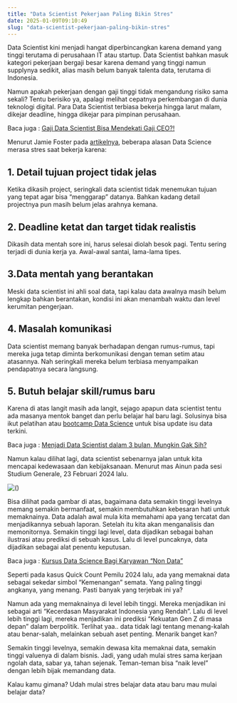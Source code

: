 ```yaml
---
title: "Data Scientist Pekerjaan Paling Bikin Stres"
date: 2025-01-09T09:10:49
slug: "data-scientist-pekerjaan-paling-bikin-stres"
---
```

Data Scientist kini menjadi hangat diperbincangkan karena demand yang tinggi terutama di perusahaan IT atau startup. Data Scientist bahkan masuk kategori pekerjaan bergaji besar karena demand yang tinggi namun supplynya sedikit, alias masih belum banyak talenta data, terutama di Indonesia.

Namun apakah pekerjaan dengan gaji tinggi tidak mengandung risiko sama sekali? Tentu berisiko ya, apalagi melihat cepatnya perkembangan di dunia teknologi digital. Para Data Scientist terbiasa bekerja hingga larut malam, dikejar deadline, hingga dikejar para pimpinan perusahaan.

Baca juga : [Gaji Data Scientist Bisa Mendekati Gaji CEO?!](https://startupcampus.id/blog/gaji-data-scientist-bisa-mendekati-gaji-ceo/)

Menurut Jamie Foster pada [artikelnya](https://www.jamiefosterscience.com/is-data-science-a-stressful-job), beberapa alasan Data Science merasa stres saat bekerja karena:

## 1. Detail tujuan project tidak jelas

Ketika dikasih project, seringkali data scientist tidak menemukan tujuan yang tepat agar bisa “menggarap” datanya. Bahkan kadang detail projectnya pun masih belum jelas arahnya kemana.

## 2. Deadline ketat dan target tidak realistis

Dikasih data mentah sore ini, harus selesai diolah besok pagi. Tentu sering terjadi di dunia kerja ya. Awal-awal santai, lama-lama tipes.

## 3.Data mentah yang berantakan

Meski data scientist ini ahli soal data, tapi kalau data awalnya masih belum lengkap bahkan berantakan, kondisi ini akan menambah waktu dan level kerumitan pengerjaan.

## 4. Masalah komunikasi

Data scientist memang banyak berhadapan dengan rumus-rumus, tapi mereka juga tetap diminta berkomunikasi dengan teman setim atau atasannya. Nah seringkali mereka belum terbiasa menyampaikan pendapatnya secara langsung.

## 5. Butuh belajar skill/rumus baru

Karena di atas langit masih ada langit, sejago apapun data scientist tentu ada masanya mentok banget dan perlu belajar hal baru lagi. Solusinya bisa ikut pelatihan atau [bootcamp Data Science](https://startupcampus.id/public-bootcamp/data-science) untuk bisa update isu data terkini.

Baca juga : [Menjadi Data Scientist dalam 3 bulan, Mungkin Gak Sih?](https://startupcampus.id/blog/menjadi-data-scientist-hanya-dalam-3-bulan-mungkin-gak-sih/)

Namun kalau dilihat lagi, data scientist sebenarnya jalan untuk kita mencapai kedewasaan dan kebijaksanaan. Menurut mas Ainun pada sesi Studium Generale, 23 Februari 2024 lalu.

![()](https://lh7-us.googleusercontent.com/PZXEOuv0XTzRaB_rcCLRMbPb_JciUU1VXtaCJngVckXnAmZr0_t_IUw9l1vrKsZyHiND-VAWFx9KLq2iCXB5TCircE8XEEZi-lQEX9HGBsaFLzy2M-4VQ-N-Wo-X7bo6jmx8YGq4WyvMmg7ga0XEx3g)

Bisa dilihat pada gambar di atas, bagaimana data semakin tinggi levelnya memang semakin bermanfaat, semakin membutuhkan kebesaran hati untuk memaknainya. Data adalah awal mula kita memahami apa yang tercatat dan menjadikannya sebuah laporan. Setelah itu kita akan menganalisis dan memonitornya. Semakin tinggi lagi level, data dijadikan sebagai bahan ilustrasi atau prediksi di sebuah kasus. Lalu di level puncaknya, data dijadikan sebagai alat penentu keputusan.

Baca juga : [Kursus Data Science Bagi Karyawan “Non Data”](https://startupcampus.id/blog/kursus-data-science-bagi-karyawan-non-data/)

Seperti pada kasus Quick Count Pemilu 2024 lalu, ada yang memaknai data sebagai sekedar simbol “Kemenangan” semata. Yang paling tinggi angkanya, yang menang. Pasti banyak yang terjebak ini ya?

Namun ada yang memaknainya di level lebih tinggi. Mereka menjadikan ini sebagai arti “Kecerdasan Masyarakat Indonesia yang Rendah”. Lalu di level lebih tinggi lagi, mereka menjadikan ini prediksi “Kekuatan Gen Z di masa depan” dalam berpolitik. Terlihat yaa.. data tidak lagi tentang menang-kalah atau benar-salah, melainkan sebuah aset penting. Menarik banget kan?

Semakin tinggi levelnya, semakin dewasa kita memaknai data, semakin tinggi valuenya di dalam bisnis. Jadi, yang udah mulai stres sama kerjaan ngolah data, sabar ya, tahan sejenak. Teman-teman bisa “naik level” dengan lebih bijak memandang data. 

Kalau kamu gimana? Udah mulai stres belajar data atau baru mau mulai belajar data?